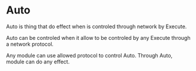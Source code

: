 # **Auto**


Auto is thing that do effect when is controled through network by Execute.


Auto can be controled when it allow to be controled by any Execute through a network protocol.

Any module can use allowed protocol to control Auto.
Through Auto, module can do any effect.